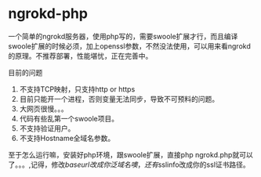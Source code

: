 # ngrokd-php 

一个简单的ngrokd服务器，使用php写的，需要swoole扩展才行，而且编译swoole扩展的时候必须，加上openssl参数，不然没法使用，可以用来看ngrokd的原理。不推荐部署，性能堪忧，正在完善中。



目前的问题

1.  不支持TCP映射，只支持http or https
2.  目前只能开一个进程，否则变量无法同步，导致不可预料的问题。
3.  大网页很慢。。。
4.  代码有些乱第一个swoole项目。
5.  不支持验证用户。
6.  不支持Hostname全域名参数。



至于怎么运行嘛，安装好php环境，跟swoole扩展，直接php ngrokd.php就可以了。。。,记得，修改$baseurl改成你泛域名噢，还有$sslinfo改成你的ssl证书路径。
